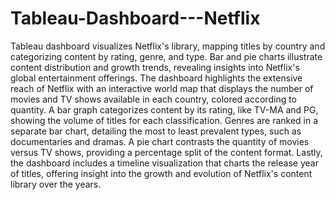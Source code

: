# Tableau-Dashboard---Netflix
Tableau dashboard visualizes Netflix's library, mapping titles by country and categorizing content by rating, genre, and type. Bar and pie charts illustrate content distribution and growth trends, revealing insights into Netflix's global entertainment offerings.
The dashboard highlights the extensive reach of Netflix with an interactive world map that displays the number of movies and TV shows available in each country, colored according to quantity. 
A bar graph categorizes content by its rating, like TV-MA and PG, showing the volume of titles for each classification. Genres are ranked in a separate bar chart, detailing the most to least prevalent types, such as documentaries and dramas. 
A pie chart contrasts the quantity of movies versus TV shows, providing a percentage split of the content format. 
Lastly, the dashboard includes a timeline visualization that charts the release year of titles, offering insight into the growth and evolution of Netflix's content library over the years.
